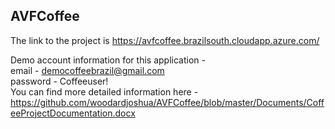 ## AVFCoffee
The link to the project is https://avfcoffee.brazilsouth.cloudapp.azure.com/

Demo account information for this application - <br />
email - democoffeebrazil@gmail.com <br />
password - Coffeeuser! <br />
You can find more detailed information here - https://github.com/woodardjoshua/AVFCoffee/blob/master/Documents/CoffeeProjectDocumentation.docx


